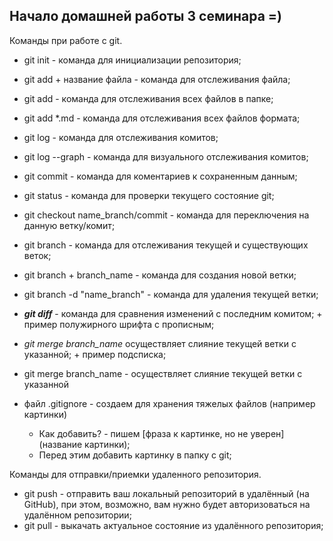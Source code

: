 ## Начало домашней работы 3 семинара =)

Команды при работе с git.

* git init - команда для инициализации репозитория;
  
* git add + название файла - команда для отслеживания файла;
  
* git add - команда для отслеживания всех файлов в папке;

* git add *.md - команда для отслеживания всех файлов формата;

* git log - команда для отслеживания комитов;

* git log --graph - команда для визуального отслеживания комитов;

* git commit - команда для коментариев к сохраненным данным;

* git status - команда для проверки текущего состояние git;

* git checkout name_branch/commit - команда для переключения на данную ветку/комит;
  
* git branch - команда для отслеживания текущей и существующих веток;

* git branch + branch_name - команда для создания новой ветки;

* git branch -d "name_branch" - команда для удаления текущей ветки;

* _**git diff**_ - команда для сравнения изменений с последним комитом; + пример полужирного шрифта с прописным;

* *git merge branch_name* осуществляет слияние текущей ветки с указанной; + пример подсписка;

* git merge branch_name - осуществляет слияние текущей ветки с указанной

* файл .gitignore - создаем для хранения тяжелых файлов (например картинки)
    * Как добавить? - пишем [фраза к картинке, но не уверен](название картинки);
    * Перед этим добавить картинку в папку с git;

 Команды для отправки/приемки удаленного репозитория.

* git push - отправить ваш локальный репозиторий в удалённый (на GitHub), при этом, возможно, вам нужно будет авторизоваться на удалённом репозитории;
* git pull - выкачать актуальное состояние из удалённого репозитория;
